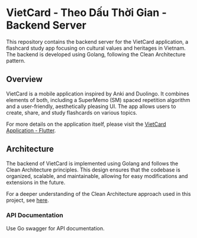 # VietCard - Theo Dấu Thời Gian - Backend Server

This repository contains the backend server for the VietCard application, a flashcard study app focusing on cultural values and heritages in Vietnam. The backend is developed using Golang, following the Clean Architecture pattern.

## Overview

VietCard is a mobile application inspired by Anki and Duolingo. It combines elements of both, including a SuperMemo (SM) spaced repetition algorithm and a user-friendly, aesthetically pleasing UI. The app allows users to create, share, and study flashcards on various topics.

For more details on the application itself, please visit the [VietCard Application - Flutter](https://github.com/HynDuf/vietcard).

## Architecture

The backend of VietCard is implemented using Golang and follows the Clean Architecture principles. This design ensures that the codebase is organized, scalable, and maintainable, allowing for easy modifications and extensions in the future.

For a deeper understanding of the Clean Architecture approach used in this project, see [here](https://github.com/HynDuf/tasks-go-clean-architecture).

### API Documentation

Use Go swagger for API documentation.
